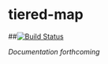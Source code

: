 # tiered-map
 
##[![Build Status](https://travis-ci.org/BurntPizza/tiered-map.svg?branch=master)](https://travis-ci.org/BurntPizza/tiered-map)


*Documentation forthcoming*